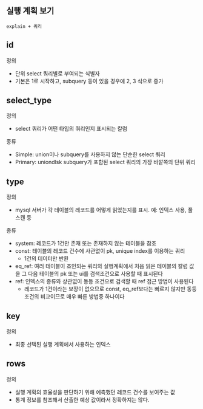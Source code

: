 ## 실행 계획 보기
`explain + 쿼리`

## id
정의
- 단위 select 쿼리별로 부여되는 식별자
- 기본은 1로 시작하고, subquery 등이 있을 경우에 2, 3 식으로 증가

## select_type
정의
- select 쿼리가 어떤 타입의 쿼리인지 표시되는 칼럼

종류
- Simple: union이나 subquery를 사용하지 않는 단순한 select 쿼리
- Primary: uniondlsk subquery가 포함된 select 쿼리의 가장 바깥쪽의 단위 쿼리

## type
정의
- mysql 서버가 각 테이블의 레코드를 어떻게 읽었는지를 표시. 예: 인덱스 사용, 풀스캔 등

종류
- system: 레코드가 1건만 존재 또는 존재하지 않는 테이블을 참조
- const: 테이블의 레코드 건수에 사관없이 pk, unique index를 이용하는 쿼리
   - 1건의 데이터만 반환
- eq_ref: 여러 테이블이 조인되는 쿼리의 실행계획에서 처음 읽은 테이블의 칼럼 값을 그 다음 테이블의 pk 또는 ui를 검색조건으로 사용할 때 표시된다
- ref: 인덱스의 종류와 상관없이 동등 조건으로 검색할 때 ref 접근 방법이 사용된다
   - 레코드가 1건이라는 보장이 없으므로 const, eq_ref보다는 빠르지 않지만 동등 조건의 비교이므로 매우 빠른 방법중 하나이다

## key
정의
- 최종 선택된 실행 계획에서 사용하는 인덱스

## rows
정의
- 실행 계획의 효율성을 판단하기 위해 예측했던 레코드 건수를 보여주는 값
- 통계 정보를 참조해서 산출한 예상 값이라서 정확하지는 않다. 